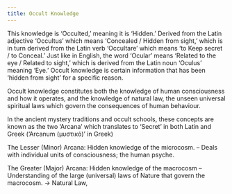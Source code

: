 ```yaml
---
title: Occult Knowledge
---
```


<!-- <p class="emp"> -->
<!-- </p> -->
This knowledge is ‘Occulted,’ meaning it is ‘Hidden.’ Derived from the Latin adjective ‘Occultus’ which means ‘Concealed / Hidden from sight,’ which is in turn derived from the Latin verb ‘Occultare’ which means ‘to Keep secret / to Conceal.’ Just like in English, the word ‘Ocular’ means ‘Related to the eye / Related to sight,’ which is derived from the Latin noun ‘Oculus’ meaning ‘Eye.’ Occult knowledge is certain information that has been ‘hidden from sight’ for a specific reason.

Occult knowledge constitutes both the knowledge of human consciousness and how it operates, and the knowledge of natural law, the unseen universal spiritual laws which govern the consequences of human behaviour.

In the ancient mystery traditions and occult schools, these concepts are known as the two ‘Arcana’ which translates to ‘Secret’ in both Latin and Greek (‘Arcanum (μυστικό)’ in Greek)

The Lesser (Minor) Arcana: Hidden knowledge of the microcosm. – Deals with individual units of consciousness; the human psyche.

The Greater (Major) Arcana: Hidden knowledge of the macrocosm – Understanding of the
large (universal) laws of Nature that govern the macrocosm. → Natural Law,
